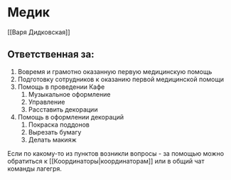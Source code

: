 # Медик
[[Варя Дидковская]]
## Ответственная за:
1.  Вовремя и грамотно оказанную первую медицинскую помощь
2.  Подготовку сотрудников к оказанию первой медицинской помощи
3.  Помощь в проведении Кафе
	1.  Музыкальное оформление
	2.  Управление
	3.  Расставить декорации
4.  Помощь в оформлении декораций 
	1.  Покраска поддонов
	2.  Вырезать бумагу
	3.  Делать макияж

Если по какому-то из пунктов возникли вопросы - за помощью можно обратиться к [[Координаторы|координаторам]] или в общий чат команды лагегря.

